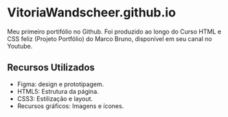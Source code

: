 # VitoriaWandscheer.github.io
Meu primeiro portifólio no Github. Foi produzido ao longo do Curso HTML e CSS feliz (Projeto Portfólio) do Marco Bruno, disponível em seu canal no Youtube.

## Recursos Utilizados
- Figma: design e prototipagem.
- HTML5: Estrutura da página.
- CSS3: Estilização e layout.
- Recursos gráficos: Imagens e ícones.
